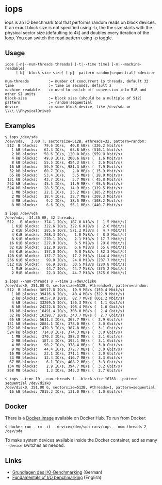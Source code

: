 iops
=====
iops is an IO benchmark tool that performs random reads on block devices.
If an exact block size is not specified using -b, the the size starts with
the physical sector size (defaulting to 4k) and doubles every iteration of
the loop. You can switch the read pattern using -p toggle.

Usage
-----
```
iops [-n|--num-threads threads] [-t|--time time] [-m|--machine-readable]
     [-b|--block-size size] [-p|--pattern random|sequential] <device>

num-threads         := number of concurrent io threads, default 32
time                := time in seconds, default 2
machine-readable    := used to switch off conversion into MiB and other SI units
block-size          := block size (should be a multiple of 512)
pattern             := random|sequential
device              := some block device, like /dev/sda or \\\\.\\PhysicalDrive0
```

Examples
--------
```
$ iops /dev/sda
/dev/sda,   3.00 T, sectorsize=512B, #threads=32, pattern=random:
 512  B blocks:   79.6 IO/s,  40.8 kB/s (326.2 kbit/s)
   1 kB blocks:   62.3 IO/s,  63.8 kB/s (510.1 kbit/s)
   2 kB blocks:   58.6 IO/s, 120.0 kB/s (959.8 kbit/s)
   4 kB blocks:   49.0 IO/s, 200.6 kB/s (  1.6 Mbit/s)
   8 kB blocks:   55.5 IO/s, 454.3 kB/s (  3.6 Mbit/s)
  16 kB blocks:   59.9 IO/s, 981.3 kB/s (  7.9 Mbit/s)
  32 kB blocks:   60.7 IO/s,   2.0 MB/s ( 15.9 Mbit/s)
  65 kB blocks:   53.4 IO/s,   3.5 MB/s ( 28.0 Mbit/s)
 131 kB blocks:   43.7 IO/s,   5.7 MB/s ( 45.8 Mbit/s)
 262 kB blocks:   45.5 IO/s,  11.9 MB/s ( 95.5 Mbit/s)
 524 kB blocks:   28.5 IO/s,  14.9 MB/s (119.5 Mbit/s)
   1 MB blocks:   22.1 IO/s,  23.2 MB/s (185.2 Mbit/s)
   2 MB blocks:   18.4 IO/s,  38.7 MB/s (309.3 Mbit/s)
   4 MB blocks:    9.2 IO/s,  38.5 MB/s (308.2 Mbit/s)
   8 MB blocks:    6.6 IO/s,  55.1 MB/s (440.7 Mbit/s)

$ iops /dev/vda
/dev/vda,  34.36 GB, 32 threads:
 512   B blocks:  374.1 IO/s, 187.0 KiB/s (  1.5 Mbit/s)
   1 KiB blocks:  322.6 IO/s, 322.6 KiB/s (  2.6 Mbit/s)
   2 KiB blocks:  285.6 IO/s, 571.2 KiB/s (  4.7 Mbit/s)
   4 KiB blocks:  268.3 IO/s,   1.0 MiB/s (  8.8 Mbit/s)
   8 KiB blocks:  270.1 IO/s,   2.1 MiB/s ( 17.7 Mbit/s)
  16 KiB blocks:  227.0 IO/s,   3.5 MiB/s ( 29.8 Mbit/s)
  32 KiB blocks:  212.0 IO/s,   6.6 MiB/s ( 55.6 Mbit/s)
  64 KiB blocks:  157.0 IO/s,   9.8 MiB/s ( 82.3 Mbit/s)
 128 KiB blocks:  137.7 IO/s,  17.2 MiB/s (144.4 Mbit/s)
 256 KiB blocks:   99.0 IO/s,  24.8 MiB/s (207.7 Mbit/s)
 512 KiB blocks:   66.9 IO/s,  33.5 MiB/s (280.8 Mbit/s)
   1 MiB blocks:   44.7 IO/s,  44.7 MiB/s (375.2 Mbit/s)
   2 MiB blocks:   22.3 IO/s,  44.7 MiB/s (375.0 Mbit/s)

$ iops --num-threads 8 --time 2 /dev/disk0
/dev/disk0, 251.00 G, sectorsize=512B, #threads=8, pattern=random:
 512  B blocks: 38917.8 IO/s,  19.9 MB/s (159.4 Mbit/s)
   1 kB blocks: 39416.6 IO/s,  40.4 MB/s (322.9 Mbit/s)
   2 kB blocks: 40357.8 IO/s,  82.7 MB/s (661.2 Mbit/s)
   4 kB blocks: 33269.5 IO/s, 136.3 MB/s (  1.1 Gbit/s)
   8 kB blocks: 24222.6 IO/s, 198.4 MB/s (  1.6 Gbit/s)
  16 kB blocks: 18491.4 IO/s, 303.0 MB/s (  2.4 Gbit/s)
  32 kB blocks: 10398.7 IO/s, 340.7 MB/s (  2.7 Gbit/s)
  65 kB blocks: 5611.3 IO/s, 367.7 MB/s (  2.9 Gbit/s)
 131 kB blocks: 2884.1 IO/s, 378.0 MB/s (  3.0 Gbit/s)
 262 kB blocks: 1479.3 IO/s, 387.8 MB/s (  3.1 Gbit/s)
 524 kB blocks:  714.0 IO/s, 374.3 MB/s (  3.0 Gbit/s)
   1 MB blocks:  370.3 IO/s, 388.3 MB/s (  3.1 Gbit/s)
   2 MB blocks:  187.4 IO/s, 393.1 MB/s (  3.1 Gbit/s)
   4 MB blocks:   90.2 IO/s, 378.4 MB/s (  3.0 Gbit/s)
   8 MB blocks:   44.4 IO/s, 372.7 MB/s (  3.0 Gbit/s)
  16 MB blocks:   22.1 IO/s, 371.1 MB/s (  3.0 Gbit/s)
  33 MB blocks:   12.4 IO/s, 416.7 MB/s (  3.3 Gbit/s)
  67 MB blocks:    6.1 IO/s, 408.2 MB/s (  3.3 Gbit/s)
 134 MB blocks:    2.9 IO/s, 394.7 MB/s (  3.2 Gbit/s)
 268 MB blocks:    1.3 IO/s, 343.3 MB/s (  2.7 Gbit/s)

$ iops --time 10 --num-threads 1 --block-size 16768 --pattern sequential /dev/disk0
/dev/disk0, 251.00 G, sectorsize=512B, #threads=1, pattern=sequential:
  16 kB blocks: 7815.2 IO/s, 131.0 MB/s (  1.0 Gbit/s)
```

Docker
------
There is a [Docker image](https://hub.docker.com/r/cxcv/iops) available on Docker Hub. To run from Docker:
```
$ docker run --rm -it --device=/dev/sda cxcv/iops --num-threads 2 /dev/sda
```
To make system devices available inside the Docker container, add as many `--device` switches as needed.

Links
-----
- [Grundlagen des I/O-Benchmarking](https://www.linux-magazin.de/ausgaben/2016/03/i-o-benchmarking/) (German)
- [Fundamentals of I/O benchmarking](https://www.admin-magazine.com/Archive/2016/32/Fundamentals-of-I-O-benchmarking) (English)
